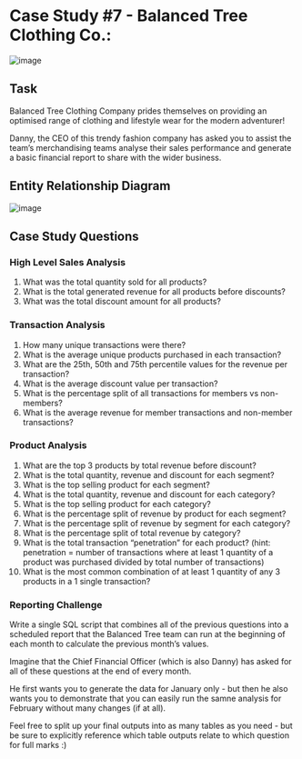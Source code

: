 # Case Study #7 - Balanced Tree Clothing Co.:

![image](https://user-images.githubusercontent.com/59825363/196279707-16808857-f6e5-4931-a7f8-891424d80ccc.png)

## Task

Balanced Tree Clothing Company prides themselves on providing an optimised range of clothing and lifestyle wear for the modern adventurer!

Danny, the CEO of this trendy fashion company has asked you to assist the team’s merchandising teams analyse their sales performance and generate a basic financial report to share with the wider business.

## Entity Relationship Diagram

![image](https://github.com/TJBRocker/SQL-Portfolio/assets/59825363/21cd548e-ba13-4f66-ba5c-6c3a03c7558b)

## Case Study Questions

### High Level Sales Analysis

1.  What was the total quantity sold for all products?
2.  What is the total generated revenue for all products before discounts?
3.  What was the total discount amount for all products?

### Transaction Analysis

1.  How many unique transactions were there?
2.  What is the average unique products purchased in each transaction?
3.  What are the 25th, 50th and 75th percentile values for the revenue per transaction?
4.  What is the average discount value per transaction?
5.  What is the percentage split of all transactions for members vs non-members?
6.  What is the average revenue for member transactions and non-member transactions?

### Product Analysis

1.  What are the top 3 products by total revenue before discount?
2.  What is the total quantity, revenue and discount for each segment?
3.  What is the top selling product for each segment?
4.  What is the total quantity, revenue and discount for each category?
5.  What is the top selling product for each category?
6.  What is the percentage split of revenue by product for each segment?
7.  What is the percentage split of revenue by segment for each category?
8.  What is the percentage split of total revenue by category?
9.  What is the total transaction “penetration” for each product? (hint: penetration = number of transactions where at least 1 quantity of a product was purchased divided by total number of transactions)
10.  What is the most common combination of at least 1 quantity of any 3 products in a 1 single transaction?

### Reporting Challenge

Write a single SQL script that combines all of the previous questions into a scheduled report that the Balanced Tree team can run at the beginning of each month to calculate the previous month’s values.

Imagine that the Chief Financial Officer (which is also Danny) has asked for all of these questions at the end of every month.

He first wants you to generate the data for January only - but then he also wants you to demonstrate that you can easily run the samne analysis for February without many changes (if at all).

Feel free to split up your final outputs into as many tables as you need - but be sure to explicitly reference which table outputs relate to which question for full marks :)
